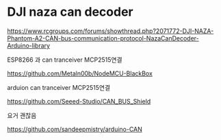 # DJI naza can decoder 



https://www.rcgroups.com/forums/showthread.php?2071772-DJI-NAZA-Phantom-A2-CAN-bus-communication-protocol-NazaCanDecoder-Arduino-library

ESP8266 과 can tranceiver MCP2515연결

https://github.com/Metaln00b/NodeMCU-BlackBox

arduion can tranceiver MCP2515연결

https://github.com/Seeed-Studio/CAN_BUS_Shield

요거 괜찮음

https://github.com/sandeepmistry/arduino-CAN
